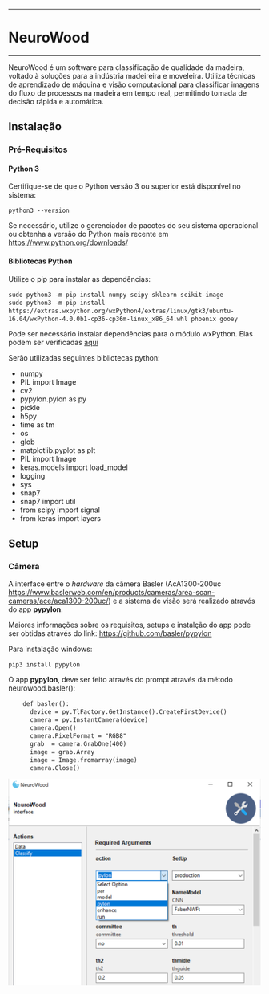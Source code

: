 -----------
# NeuroWood
-----------
NeuroWood é um software para classificação de qualidade da madeira, voltado à soluções para a indústria madeireira e moveleira. Utiliza técnicas de aprendizado de máquina e visão computacional para classificar imagens do fluxo de processos na madeira em tempo real, permitindo tomada de decisão rápida e automática.

## Instalação

### Pré-Requisitos

#### Python 3

Certifique-se de que o Python versão 3 ou superior está disponível no sistema:
```
python3 --version
```
Se necessário, utilize o gerenciador de pacotes do seu sistema operacional ou obtenha a versão do Python mais recente em <https://www.python.org/downloads/>

#### Bibliotecas Python

Utilize o pip para instalar as dependências:
```
sudo python3 -m pip install numpy scipy sklearn scikit-image
sudo python3 -m pip install https://extras.wxpython.org/wxPython4/extras/linux/gtk3/ubuntu-16.04/wxPython-4.0.0b1-cp36-cp36m-linux_x86_64.whl phoenix gooey
```
Pode ser necessário instalar dependências para o módulo wxPython. Elas podem ser verificadas [aqui](https://github.com/wxWidgets/Phoenix/blob/master/README.rst#prerequisites)

Serão utilizadas seguintes bibliotecas python:

*  numpy 
*  PIL import Image 
*  cv2 
*  pypylon.pylon as py 
*  pickle 
*  h5py 
*  time as tm 
*  os 
*  glob 
*  matplotlib.pyplot as plt 
*  PIL import Image  
*  keras.models import load_model 
*  logging 
*  sys 
*  snap7 
*  snap7 import util 
*  from scipy import signal 
*  from keras import layers 

## Setup

### Câmera

A interface entre o *hardware* da câmera Basler (AcA1300-200uc https://www.baslerweb.com/en/products/cameras/area-scan-cameras/ace/aca1300-200uc/) e a sistema de visão será realizado através do app **pypylon**.  

Maiores informações sobre os requisitos, setups e instalção do app pode ser obtidas através do link: https://github.com/basler/pypylon

Para instalação windows:
```
pip3 install pypylon
```

O app **pypylon**, deve ser feito através do prompt através da método neurowood.basler():

```
    def basler():
      device = py.TlFactory.GetInstance().CreateFirstDevice()
      camera = py.InstantCamera(device)
      camera.Open()
      camera.PixelFormat = "RGB8"
      grab  = camera.GrabOne(400)
      image = grab.Array
      image = Image.fromarray(image)
      camera.Close()
```
![image](pylon.png)




